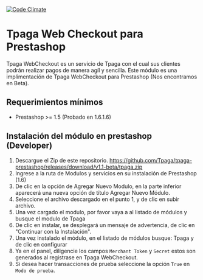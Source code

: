 [![Code Climate](https://codeclimate.com/github/Tpaga/tpaga-prestashop/badges/gpa.svg)](https://codeclimate.com/github/Tpaga/tpaga-prestashop)

# Tpaga Web Checkout para Prestashop

Tpaga WebCheckout es un servicio de Tpaga con el cual sus clientes podrán realizar pagos de manera agíl y sencilla. Este módulo es una implimentación de Tpaga WebCheckout para Prestashop (Nos encontramos en Beta).

## Requerimientos mínimos

  - Prestashop >= 1.5 (Probado en 1.6.1.6)

## Instalación del módulo en prestashop (Developer)

1. Descargue el Zip de este repositorio. https://github.com/Tpaga/tpaga-prestashop/releases/download/v1.1-beta/tpaga.zip
2. Ingrese a la ruta de Modulos y servicios en su instalación de Prestashop (1.6)
3. De clic en la opción de Agregar Nuevo Modulo, en la parte inferior aparecerá una nueva opción de título Agregar Nuevo Módulo.
4. Seleccione el archivo descargado en el punto 1, y de clic en subir archivo.
5. Una vez cargado el modulo, por favor vaya a al listado de módulos y busque el modulo de Tpaga
6. De clic en instalar, se desplegará un mensaje de advertencia, de clic en "Continuar con la Instalación".
7. Una vez instalado el módulo, en el listado de módulos busque: Tpaga y de clic en configurar
8. Ya en el panel, diligencie los campos `Merchant Token` y `Secret` estos son generados al registrase en Tpaga WebCheckout.
9. Si desea hacer transacciones de prueba seleccione la opción `True` en `Modo de prueba`.
